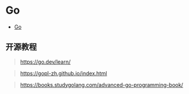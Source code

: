 # Go

- [Go](https://golang.org/)


## 开源教程

> https://go.dev/learn/

> https://gopl-zh.github.io/index.html

> https://books.studygolang.com/advanced-go-programming-book/
